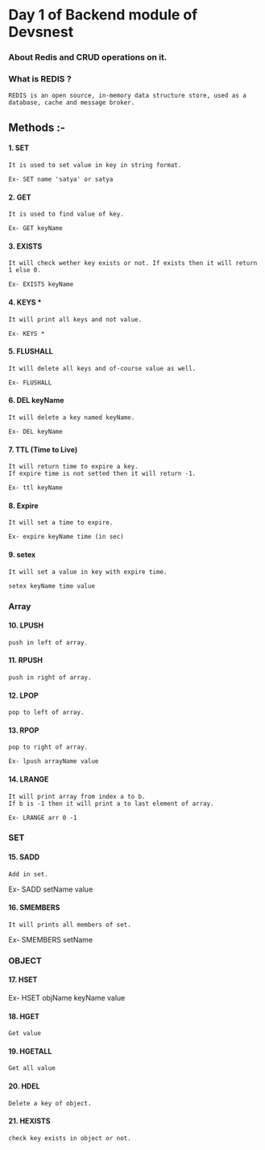 # Day 1 of Backend module of Devsnest

### About Redis and CRUD operations on it.

### What is REDIS ?

    REDIS is an open source, in-memory data structure store, used as a database, cache and message broker.

## Methods :-

#### 1. SET

    It is used to set value in key in string format.

    Ex- SET name 'satya' or satya

#### 2. GET

    It is used to find value of key.

    Ex- GET keyName

#### 3. EXISTS

    It will check wether key exists or not. If exists then it will return 1 else 0.

    Ex- EXISTS keyName

#### 4. KEYS *

    It will print all keys and not value.

    Ex- KEYS *

#### 5. FLUSHALL

    It will delete all keys and of-course value as well.

    Ex- FLUSHALL

#### 6. DEL keyName

    It will delete a key named keyName.

    Ex- DEL keyName

#### 7. TTL (Time to Live)

    It will return time to expire a key.
    If expire time is not setted then it will return -1.

    Ex- ttl keyName

#### 8. Expire

    It will set a time to expire.

    Ex- expire keyName time (in sec)

#### 9. setex

    It will set a value in key with expire time.

    setex keyName time value

### Array

#### 10. LPUSH

    push in left of array.

#### 11. RPUSH

    push in right of array.

#### 12. LPOP

    pop to left of array.

#### 13. RPOP

    pop to right of array.

    Ex- lpush arrayName value

#### 14. LRANGE

    It will print array from index a to b.
    If b is -1 then it will print a to last element of array.

    Ex- LRANGE arr 0 -1

### SET

#### 15. SADD

    Add in set.

   Ex- SADD setName value

#### 16. SMEMBERS

    It will prints all members of set.

   Ex- SMEMBERS setName

### OBJECT

#### 17. HSET

   Ex- HSET objName keyName value

#### 18. HGET
    Get value

#### 19. HGETALL
    Get all value

#### 20. HDEL
    Delete a key of object.

#### 21. HEXISTS
    check key exists in object or not.



